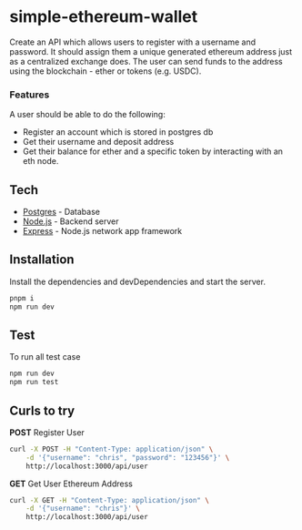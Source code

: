 # simple-ethereum-wallet

Create an API which allows users to register with a username and password.
It should assign them a unique generated ethereum address just as a centralized exchange does.
The user can send funds to the address using the blockchain - ether or tokens (e.g. USDC).

### Features

A user should be able to do the following:

- Register an account which is stored in postgres db
- Get their username and deposit address
- Get their balance for ether and a specific token by interacting with an eth node.

## Tech

- [Postgres](https://www.postgresql.org/) - Database
- [Node.js](https://nodejs.org/en/) - Backend server
- [Express](http://expressjs.com/) - Node.js network app framework

## Installation

Install the dependencies and devDependencies and start the server.

```sh
pnpm i
npm run dev
```

## Test

To run all test case

```sh
npm run dev
npm run test
```

## Curls to try

**POST** Register User

```sh
curl -X POST -H "Content-Type: application/json" \
    -d '{"username": "chris", "password": "123456"}' \
    http://localhost:3000/api/user
```

**GET** Get User Ethereum Address

```sh
curl -X GET -H "Content-Type: application/json" \
    -d '{"username": "chris"}' \
    http://localhost:3000/api/user
```